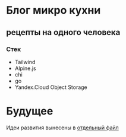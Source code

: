 # Блог микро кухни

рецепты на одного человека
----

### Стек

+ Tailwind
+ Alpine.js
+ chi
+ go
+ Yandex.Cloud Object Storage


# Будущее

Идеи развития вынесены в [отдельный файл](/docs/FUTURE.MD)


